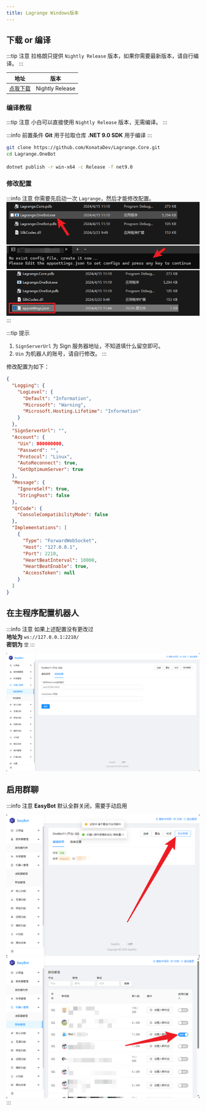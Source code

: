 ```yaml
---
title: Lagrange Windows版本
---
```


## 下载 or 编译

:::tip 注意
拉格朗只提供 `Nightly Release` 版本，如果你需要最新版本，请自行编译。
:::

| 地址                                                                                                                                | 版本            |
| ----------------------------------------------------------------------------------------------------------------------------------- | --------------- |
| [点我下载](https://github.com/LagrangeDev/Lagrange.Core/releases/download/nightly/Lagrange.OneBot_win-x64_net9.0_SelfContained.zip) | Nightly Release |

### 编译教程

:::tip 注意
小白可以直接使用 `Nightly Release` 版本，无需编译。
:::

:::info 前置条件
**Git** 用于拉取仓库
**.NET 9.0 SDK** 用于编译
:::

```bash
git clone https://github.com/KonataDev/Lagrange.Core.git
cd Lagrange.OneBot

dotnet publish -r win-x64 -c Release -f net9.0
```

### 修改配置

:::info 注意
你需要先启动一次 `Lagrange`，然后才能修改配置。
![](./image/installed.png)
![](./image/cfg.png)
![](./image/dir.png)
:::

:::tip 提示

1. `SignServerUrl` 为 Sign 服务器地址，不知道填什么留空即可。
2. `Uin` 为机器人的账号，请自行修改。
   :::

修改配置为如下：

```json
{
  "Logging": {
    "LogLevel": {
      "Default": "Information",
      "Microsoft": "Warning",
      "Microsoft.Hosting.Lifetime": "Information"
    }
  },
  "SignServerUrl": "",
  "Account": {
    "Uin": 000000000,
    "Password": "",
    "Protocol": "Linux",
    "AutoReconnect": true,
    "GetOptimumServer": true
  },
  "Message": {
    "IgnoreSelf": true,
    "StringPost": false
  },
  "QrCode": {
    "ConsoleCompatibilityMode": false
  },
  "Implementations": [
    {
      "Type": "ForwardWebSocket",
      "Host": "127.0.0.1",
      "Port": 2210,
      "HeartBeatInterval": 10000,
      "HeartBeatEnable": true,
      "AccessToken": null
    }
  ]
}
```

## 在主程序配置机器人

:::info 注意
如果上述配置没有更改过      
**地址为** `ws://127.0.0.1:2210/`        
**密钥为** `空`
:::

![](./image/edit.png)

## 启用群聊

:::info 注意
**EasyBot** 默认全群关闭，需要手动启用

![](../image/group_1.png)
![](../image/group_2.png)
:::